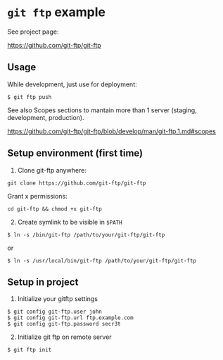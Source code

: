# `git ftp` example

See project page:

https://github.com/git-ftp/git-ftp

## Usage
  
While development, just use for deployment:
```
$ git ftp push
```

See also Scopes sections to mantain more than 1 server (staging, development, production).

https://github.com/git-ftp/git-ftp/blob/develop/man/git-ftp.1.md#scopes

## Setup environment (first time)

1. Clone git-ftp anywhere:
  ```
  git clone https://github.com/git-ftp/git-ftp
  ```
  
  Grant x permissions:
  ```
  cd git-ftp && chmod +x git-ftp
  ```

2. Create symlink to be visible in `$PATH`
  ```
  $ ln -s /bin/git-ftp /path/to/your/git-ftp/git-ftp
  ```
  or
  ```
  $ ln -s /usr/local/bin/git-ftp /path/to/your/git-ftp/git-ftp
  ```

## Setup in project

1. Initialize your gitftp settings
  ```
  $ git config git-ftp.user john
  $ git config git-ftp.url ftp.example.com
  $ git config git-ftp.password secr3t
  ```

2. Initialize git ftp on remote server
  ```
  $ git ftp init
  ```

